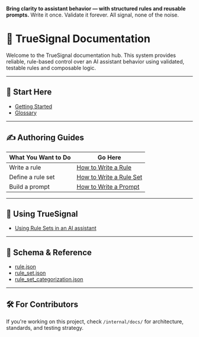 **Bring clarity to assistant behavior — with structured rules and reusable prompts.**
Write it once. Validate it forever. All signal, none of the noise.

# 📘 TrueSignal Documentation

Welcome to the TrueSignal documentation hub. This system provides reliable, rule-based control over an AI assistant behavior using validated, testable rules and composable logic.

---

## 🔰 Start Here

- [Getting Started](getting_started.md)
- [Glossary](glossary.md)

---

## ✍️ Authoring Guides

| What You Want to Do | Go Here |
|---------------------|---------|
| Write a rule        | [How to Write a Rule](writing/how_to_write_a_rule.md) |
| Define a rule set   | [How to Write a Rule Set](writing/how_to_write_a_rule_set.md) |
| Build a prompt      | [How to Write a Prompt](writing/how_to_write_a_prompt.md) |

---

## 🧠 Using TrueSignal

- [Using Rule Sets in an AI assistant](usage/using_rule_sets.md)

---

## 📄 Schema & Reference

- [rule.json](reference/rule.json.md)
- [rule_set.json](reference/rule_set.json.md)
- [rule_set_categorization.json](reference/rule_set_categorization.md)

---

## 🛠 For Contributors

If you're working on this project, check `/internal/docs/` for architecture, standards, and testing strategy.
